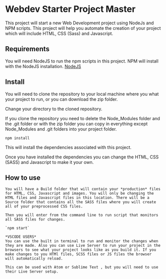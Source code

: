 # Webdev Starter Project Master

This project will start a new Web Development project using NodeJs and NPM scripts. This project will help you automate the creation of your project which will include HTML, CSS (Sass) and Javascript.

## Requirements
  You will need NodeJS to run the npm scripts in this project. NPM will install with the NodeJS installation. [NodeJS](http://nodejs.org)

## Install
  You will need to clone the repository to your local machine where you what your project to run, or you can download the zip folder.

  Change your directory to the cloned repository.

  If you clone the repository you need to delete the Node_Modules folder and the .git folder or with the zip folder you can copy in everything except Node_Modules and .git folders into your project folder.
  
  `npm install`

  This will install the dependencies associated with this project.

  Once you have installed the dependencies you can change the HTML, CSS (SASS) and Javascript to make it your own.

  ## How to use
    You will have a Build folder that will contain your *production* files for HTML, CSS, Javascript and images. You will only be changing the HTML files and Javascript files in this location. There will be a Source folder that contains all the SASS files where you will create all of your preprocessed CSS files.

    Then you will enter from the command line to run script that monitors all SASS files for changes.

    `npm start` 
     
    *VSCODE USERS*
    You can use the built in terminal to run and monitor the changes when they are made. Also you can use Live Server to run your project in the browsers to see what your project looks like as you build it. If you make changes to you HTMl files, SCSS files or JS files the browser will automatically reload.

    This can be used with Atom or Sublime Text , but you will need to use their Live Server setup.